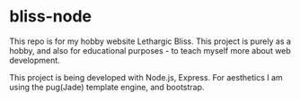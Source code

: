 # bliss-node

This repo is for my hobby website Lethargic Bliss. 
This project is purely as a hobby, and also for educational purposes - to teach myself more about web development.

This project is being developed with Node.js, Express.
For aesthetics I am using the pug(Jade) template engine, and bootstrap.
